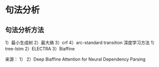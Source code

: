 # 句法分析


## 句法分析方法
1）最小生成树
2）最大熵
3）crf 
4）arc-standard transition
深度学习方法
1）tree-lstm
2）ELECTRA
3）Biaffine




来源：
1）
2）Deep Biaffine Attention for Neural Dependency Parsing